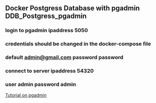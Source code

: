 ## Docker Postgress Database with pgadmin DDB_Postgress_pgadmin

### login to pgadmin ipaddress 5050
### credentials should be changed in the docker-compose file
### default admin@gmail.com  password password
### connect to server ipaddress 54320
###  user admin password admin

[Tutorial on pgadmin](https://www.youtube.com/watch?v=WFT5MaZN6g4)

